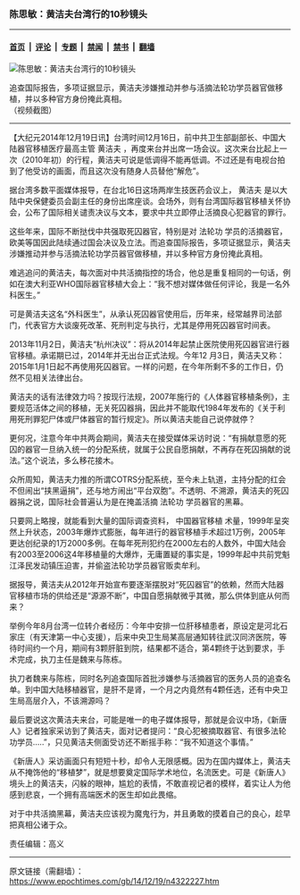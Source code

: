 ### 陈思敏：黄洁夫台湾行的10秒镜头

---

#### [首页](../../../..?n4322227) &nbsp;|&nbsp; [评论](../../../../../epoch-comment?n4322227) &nbsp;|&nbsp; [专题](../../../../../epoch-special?n4322227) &nbsp;|&nbsp; [禁闻](../../../../../epoch-news?n4322227) &nbsp;|&nbsp; [禁书](../../../../../books?n4322227) &nbsp;|&nbsp; [翻墙](https://github.com/gfw-breaker/nogfw/blob/master/README.md?n4322227)


<div><img alt="陈思敏：黄洁夫台湾行的10秒镜头" class="attachment-djy_600_400 size-djy_600_400 wp-post-image" src="https://i.epochtimes.com/assets/uploads/2014/12/1412190726192039-600x360.jpg"/>
<div class="caption">
 <p>
  追查国际报告，多项证据显示，黄洁夫涉嫌推动并参与活摘法轮功学员器官做移植，并以多种官方身份掩此真相。
  <br/>
  （视频截图）
 </p>
</div></div><hr/><div class="post_content" id="artbody" itemprop="articleBody">
 <!-- article content begin -->
 <p>
  【大纪元2014年12月19日讯】台湾时间12月16日，前中共卫生部副部长、中国大陆器官移植医疗最高主管
  <ok href="https://www.epochtimes.com/gb/tag/%E9%BB%84%E6%B4%81%E5%A4%AB.html">
   黄洁夫
  </ok>
  ，再度来台并出席一场会议。这次来台比起上一次（2010年初）的行程，黄洁夫可说是低调得不能再低调。不过还是有电视台拍到了他受访的画面，而且这次没有随身人员替他“解危”。
 </p>
 <p>
  据台湾多数平面媒体报导，在台北16日这场两岸生技医药会议上，
  <ok href="https://www.epochtimes.com/gb/tag/%E9%BB%84%E6%B4%81%E5%A4%AB.html">
   黄洁夫
  </ok>
  是以大陆中央保健委员会副主任的身份出席座谈。会场外，则有台湾国际器官移植关怀协会，公布了国际相关谴责决议与文本，要求中共立即停止活摘良心犯器官的罪行。
 </p>
 <p>
  这些年来，国际不断挞伐中共强取死囚器官，特别是对
  <ok href="https://www.epochtimes.com/gb/tag/%E6%B3%95%E8%BD%AE%E5%8A%9F.html">
   法轮功
  </ok>
  学员的活摘器官，欧美等国因此陆续通过国会决议及立法。而追查国际报告，多项证据显示，黄洁夫涉嫌推动并参与活摘法轮功学员器官做移植，并以多种官方身份掩此真相。
 </p>
 <p>
  难逃追问的黄洁夫，每次面对中共活摘指控的场合，他总是重复相同的一句话，例如在澳大利亚WHO国际器官移植大会上：“我不想对媒体做任何评论，我是一名外科医生。”
 </p>
 <p>
  可是黄洁夫这名“外科医生”，从承认死囚器官使用后，历年来，经常越界司法部门，代表官方大谈废死改革、死刑判定与执行，尤其是停用死囚器官时间表。
 </p>
 <p>
  2013年11月2日，黄洁夫“杭州决议”：将从2014年起禁止医院使用死囚器官进行器官移植。承诺期已过，2014年并无出台正式法规。今年12 月3日，黄洁夫又称：2015年1月1日起不再使用死囚器官。一样的问题，在今年所剩不多的工作日，仍然不见相关法律出台。
 </p>
 <p>
  黄洁夫的话有法律效力吗？按现行法规，2007年施行的《人体器官移植条例》，主要规范活体之间的移植，无关死囚器捐，因此并不能取代1984年发布的《关于利用死刑罪犯尸体或尸体器官的暂行规定》。所以黄洁夫能自己说停就停？
 </p>
 <p>
  更何况，注意今年中共两会期间，黄洁夫在接受媒体采访时说：“有捐献意愿的死囚的器官一旦纳入统一的分配系统，就属于公民自愿捐献，不再存在死囚捐献的说法。”这个说法，多么移花接木。
 </p>
 <p>
  众所周知，黄洁夫力推的所谓COTRS分配系统，至今未上轨道，主持分配的红会不但闹出“挟黑逼捐”，还与地方闹出“平台双胞”。不透明、不溯源，黄洁夫的死囚器捐之说，国际社会普遍认为是在掩盖活摘
  <ok href="https://www.epochtimes.com/gb/tag/%E6%B3%95%E8%BD%AE%E5%8A%9F.html">
   法轮功
  </ok>
  学员器官的黑幕。
 </p>
 <p>
  只要网上略搜，就能看到大量的国际调查资料，
  <ok href="https://www.epochtimes.com/gb/tag/%E4%B8%AD%E5%9B%BD%E5%99%A8%E5%AE%98%E7%A7%BB%E6%A4%8D.html">
   中国器官移植
  </ok>
  术量，1999年呈突然上升状态，2003年爆炸式膨胀，每年进行的器官移植手术超过1万例，2005年更达创纪录的1万2000多例。在每年死刑犯约在2000左右的人数外，中国大陆会有2003至2006这4年移植量的大爆炸，无庸置疑的事实是，1999年起中共前党魁江泽民发动镇压迫害，并偷盗法轮功学员器官贩卖牟利。
 </p>
 <p>
  据报导，黄洁夫从2012年开始宣布要逐渐摆脱对“死囚器官”的依赖，然而大陆器官移植市场的供给还是“源源不断”，中国自愿捐献微乎其微，那么供体到底从何而来？
 </p>
 <p>
  举例今年8月台湾一位转介者经历：今年中安排一位肝移植患者，原设定是河北石家庄（有天津第一中心支援），后来中央卫生局某高层通知转往武汉同济医院，等待时间约一个月，期间有3颗肝脏到院，结果都不适合，第4颗终于达到要求，手术完成，执刀主任是魏来与陈栋。
 </p>
 <p>
  执刀者魏来与陈栋，同时名列追查国际首批涉嫌参与活摘器官的医务人员的追查名单。到中国大陆移植器官，是肝不是肾，一个月之内竟然有4颗任选，还有中央卫生局高层介入，不该溯源吗？
 </p>
 <p>
  最后要说这次黄洁夫来台，可能是唯一的电子媒体报导，那就是会议中场，《新唐人》记者独家采访到了黄洁夫，面对记者提问：“良心犯被摘取器官、有很多法轮功学员…..”，只见黄洁夫侧面受访还不断摇手称：“我不知道这个事情。”
 </p>
 <p>
  《新唐人》采访画面只有短短十秒，却令人无限感概。因为在国内媒体上，黄洁夫从不掩饰他的“移植梦”，就是想要奠定国际学术地位，名流医史。可是《新唐人》境头上的黄洁夫，闪躲的眼神，尴尬的表情，不敢直视记者的模样，着实让人为他感到悲哀，一个拥有高端医术的医生却如此畏缩。
 </p>
 <p>
  对于中共活摘黑幕，黄洁夫应该视为魔鬼行为，并且勇敢的摸着自己的良心，趁早把真相公诸于众。
 </p>
 <p>
  责任编辑：高义
 </p>
 <!-- article content end -->
 <div id="below_article_ad">
 </div>
</div>


---

原文链接（需翻墙）：https://www.epochtimes.com/gb/14/12/19/n4322227.htm